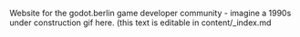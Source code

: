 Website for the godot.berlin game developer community - imagine a 1990s under construction gif here. (this text is editable in content/_index.md
